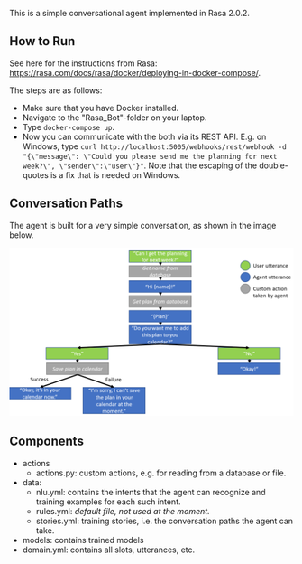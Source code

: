This is a simple conversational agent implemented in Rasa 2.0.2.

## How to Run

See here for the instructions from Rasa: https://rasa.com/docs/rasa/docker/deploying-in-docker-compose/.

The steps are as follows:
- Make sure that you have Docker installed.
- Navigate to the "Rasa_Bot"-folder on your laptop.
- Type `docker-compose up`.
- Now you can communicate with the both via its REST API. E.g. on Windows, type `curl http://localhost:5005/webhooks/rest/webhook -d "{\"message\": \"Could you please send me the planning for next week?\", \"sender\":\"user\"}"`. Note that the escaping of the double-quotes is a fix that is needed on Windows.

## Conversation Paths
The agent is built for a very simple conversation, as shown in the image below.

<img src = "Readme_Images/Dialog_Flow.PNG" width = "800" title="Dialog Flow">

## Components

- actions
   - actions.py: custom actions, e.g. for reading from a database or file.
- data:
   - nlu.yml: contains the intents that the agent can recognize and training examples for each such intent.
   - rules.yml: *default file, not used at the moment.*
   - stories.yml: training stories, i.e. the conversation paths the agent can take.
- models: contains trained models
- domain.yml: contains all slots, utterances, etc.